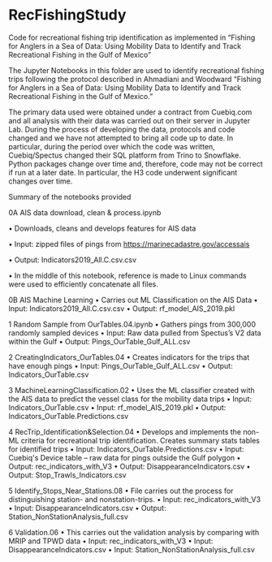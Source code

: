 # RecFishingStudy

Code for recreational fishing trip identification as implemented in “Fishing for Anglers in a Sea of Data: Using Mobility Data to Identify and Track Recreational Fishing in the Gulf of Mexico”

The Jupyter Notebooks in this folder are used to identify recreational fishing trips following the protocol described in Ahmadiani and Woodward “Fishing for Anglers in a Sea of Data: Using Mobility Data to Identify and Track Recreational Fishing in the Gulf of Mexico.”

The primary data used were obtained under a contract from Cuebiq.com and all analysis with their data was carried out on their server in Jupyter Lab. During the process of developing the data, protocols and code changed and we have not attempted to bring all code up to date. In particular, during the period over which the code was written, Cuebiq/Spectus changed their SQL platform from Trino to Snowflake. Python packages change over time and, therefore, code may not be correct if run at a later date. In particular, the H3 code underwent significant changes over time.

Summary of the notebooks provided

0A AIS data download, clean & process.ipynb

•	Downloads, cleans and develops features for AIS data

•	Input: 	zipped files of pings from https://marinecadastre.gov/accessais

•	Output:	Indicators2019_All.C.csv.csv

•	In the middle of this notebook, reference is made to Linux commands were used to efficiently concatenate all files. 

0B AIS Machine Learning
•	Carries out ML Classification on the AIS Data
•	Input: 	Indicators2019_All.C.csv.csv
•	Output:	rf_model_AIS_2019.pkl

1 Random Sample from OurTables.04.ipynb
•	Gathers pings from 300,000 randomly sampled devices
•	Input: 	Raw data pulled from Spectus’s V2 data within the Gulf
•	Output:	Pings_OurTable_Gulf_ALL.csv

2 CreatingIndicators_OurTables.04
•	Creates indicators for the trips that have enough pings
•	Input:	Pings_OurTable_Gulf_ALL.csv
•	Output:	Indicators_OurTable.csv

3 MachineLearningClassification.02
•	Uses the ML classifier created with the AIS data to predict the vessel class for the mobility data trips
•	Input: 	Indicators_OurTable.csv
•	Input: 	rf_model_AIS_2019.pkl
•	Output: 	Indicators_OurTable.Predictions.csv

4 RecTrip_Identification&Selection.04
•	Develops and implements the non-ML criteria for recreational trip identification. Creates summary stats tables for identified trips
•	Input: 	Indicators_OurTable.Predictions.csv
•	Input: 	Cuebiq's Device table – raw data for pings outside the Gulf polygon
•	Output: 	rec_indicators_with_V3
•	Output: 	DisappearanceIndicators.csv
•	Output: 	Stop_Trawls_Indicators.csv

5 Identify_Stops_Near_Stations.08
•	File carries out the process for distinguishing station- and nonstation-trips.
•	Input: 	rec_indicators_with_V3
•	Input: 	DisappearanceIndicators.csv
•	Output: 	Station_NonStationAnalysis_full.csv

6 Validation.06
•	This carries out the validation analysis by comparing with MRIP and TPWD data
•	Input: 	rec_indicators_with_V3
•	Input: 	DisappearanceIndicators.csv
•	Input: 	Station_NonStationAnalysis_full.csv


